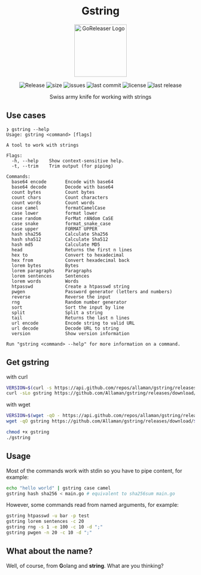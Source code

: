 <h1 align="center">Gstring</h1>

<div align="center">
    <img alt="GoReleaser Logo" src="https://github.com/Allaman/gstring/assets/12184268/b302769b-4cfe-4ef4-83c4-f01c9f505bb9?v=3&s=200" height="140" />
  <p>
    <img src="https://github.com/Allaman/gstring/actions/workflows/release.yaml/badge.svg" alt="Release"/>
    <img src="https://img.shields.io/github/repo-size/Allaman/gstring" alt="size"/>
    <img src="https://img.shields.io/github/issues/Allaman/gstring" alt="issues"/>
    <img src="https://img.shields.io/github/last-commit/Allaman/gstring" alt="last commit"/>
    <img src="https://img.shields.io/github/license/Allaman/gstring" alt="license"/>
    <img src="https://img.shields.io/github/v/release/Allaman/gstring?sort=semver" alt="last release"/>
  </p>
  <p>
    Swiss army knife for working with strings
  </p>
</div>

## Use cases

```
❯ gstring --help
Usage: gstring <command> [flags]

A tool to work with strings

Flags:
  -h, --help    Show context-sensitive help.
  -t, --trim    Trim output (for piping)

Commands:
  base64 encode       Encode with base64
  base64 decode       Decode with base64
  count bytes         Count bytes
  count chars         Count characters
  count words         Count words
  case camel          formatCamelCase
  case lower          format lower
  case random         ForMat rANdom CaSE
  case snake          format_snake_case
  case upper          FORMAT UPPER
  hash sha256         Calculate Sha256
  hash sha512         Calculate Sha512
  hash md5            Calculate MD5
  head                Returns the first n lines
  hex to              Convert to hexadecimal
  hex from            Convert hexadecimal back
  lorem bytes         Bytes
  lorem paragraphs    Paragraphs
  lorem sentences     Sentences
  lorem words         Words
  htpasswd            Create a htpasswd string
  pwgen               Password generator (letters and numbers)
  reverse             Reverse the input
  rng                 Random number generator
  sort                Sort the input by line
  split               Split a string
  tail                Returns the last n lines
  url encode          Encode string to valid URL
  url decode          Decode URL to string
  version             Show version information

Run "gstring <command> --help" for more information on a command.
```

## Get gstring

with curl

```sh
VERSION=$(curl -s https://api.github.com/repos/allaman/gstring/releases/latest | grep tag_name | cut -d '"' -f 4)
curl -sLo gstring https://github.com/Allaman/gstring/releases/download/${VERSION}/gstring_${VERSION}_$(uname -s)_$(uname -m)
```

with wget

```sh
VERSION=$(wget -qO - https://api.github.com/repos/allaman/gstring/releases/latest | grep tag_name | cut -d '"' -f 4)
wget -qO gstring https://github.com/Allaman/gstring/releases/download/${VERSION}/gstring_${VERSION}_$(uname -s)_$(uname -m)
```

```sh
chmod +x gstring
./gstring
```

## Usage

Most of the commands work with stdin so you have to pipe content, for example:

```sh
echo "hello world" | gstring case camel
gstring hash sha256 < main.go # equivalent to sha256sum main.go
```

However, some commands read from named arguments, for example:

```sh
gstring htpasswd -u bar -p test
gstring lorem sentences -c 20
gstring rng -s 1 -e 100 -c 10 -d ";"
gstring pwgen -n 20 -c 10 -d ";"
```

## What about the name?

Well, of course, from **G**olang and **string**. What are you thinking?
